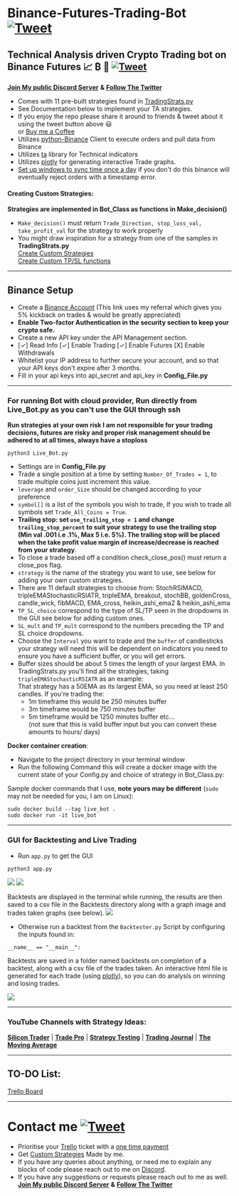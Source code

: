# Binance-Futures-Trading-Bot [![Tweet](https://img.shields.io/twitter/url/http/shields.io.svg?style=social)](https://twitter.com/intent/tweet?text=Check%20out%20this%20free%20Binance%20Trading%20Bot%20I%20found%20on%20Github%20&url=https://github.com/conor19w/Binance-Futures-Trading-Bot&hashtags=Trading,Bot,Trading_Bot,Cryptocurrency_Trading_Bot,Crypto,Bitcoin,Ethereum,Cryptocurrency,Binance,DOGE,dogecoin) #
## Technical Analysis driven Crypto Trading bot on Binance Futures 📈 ₿ 🚀 [![Tweet](https://img.shields.io/twitter/url/http/shields.io.svg?style=social)](https://twitter.com/intent/tweet?text=Check%20out%20this%20free%20Binance%20Trading%20Bot%20I%20found%20on%20Github%20&url=https://github.com/conor19w/Binance-Futures-Trading-Bot&hashtags=Trading,Bot,Trading_Bot,Cryptocurrency_Trading_Bot,Crypto,Bitcoin,Ethereum,Cryptocurrency,Binance,DOGE,dogecoin) ##
[__Join My public Discord Server__](https://discord.gg/jBu6thyP66) __&__ [__Follow The Twitter__](https://twitter.com/futures_bot)
* Comes with 11 pre-built strategies found in [TradingStrats.py](https://github.com/conor19w/Binance-Futures-Trading-Bot/blob/main/TradingStrats.py)
* See Documentation below to implement your TA strategies.
* If you enjoy the repo please share it around to friends & tweet about it using the tweet button above 😃   
or [Buy me a Coffee](https://www.buymeacoffee.com/conor19w)
* Utilizes [python-Binance](https://python-binance.readthedocs.io/en/latest/) Client to execute orders and pull data from Binance
* Utilizes [ta](https://technical-analysis-library-in-python.readthedocs.io/en/latest/) library for Technical indicators
* Utilizes [plotly](https://plotly.com/graphing-libraries/) for generating interactive Trade graphs.
* [Set up windows to sync time once a day](https://www.makeuseof.com/tag/synchronise-computer-time-internet-custom-schedule-windows-7/#:~:text=Go%20to%20%3E%20Start%20and%20type,on%20the%20right%20hand%20side) if you don't do this binance will eventually reject orders with a timestamp error.

#### Creating Custom Strategies: ####
__Strategies are implemented in Bot_Class as functions in Make_decision()__
* ```Make_decision()``` must return ```Trade_Direction, stop_loss_val, take_profit_val``` for the strategy to work properly
* You might draw inspiration for a strategy from one of the samples in __TradingStrats.py__  
[Create Custom Strategies](docs/Custom_Strategies.pdf)  
[Create Custom TP/SL functions](docs/Custom_TP_SL_functions.pdf)
---
## Binance Setup ##
* Create a [Binance Account](https://accounts.binance.com/en/register?ref=BKR8BMMP) (This link uses my referral which gives you 5% kickback on trades & would be greatly appreciated)
* __Enable Two-factor Authentication in the security section to keep your crypto safe.__
* Create a new API key under the API Management section.
*  [✓] Read Info [✓] Enable Trading [✓] Enable Futures [X] Enable Withdrawals
* Whitelist your IP address to further secure your account, and so that your API keys don't expire after 3 months.
* Fill in your api keys into api_secret and api_key in __Config_File.py__
---
### For running Bot with cloud provider, Run directly from Live_Bot.py as you can't use the GUI through ssh ###
__Run strategies at your own risk I am not responsible for your trading decisions, futures are risky and proper risk management should be adhered to at all times, always have a stoploss__
```commandline
python3 Live_Bot.py
```
* Settings are in __Config_File.py__
* Trade a single position at a time by setting ```Number_Of_Trades = 1```, to trade multiple coins just increment this value.
* ```leverage``` and ```order_Size``` should be changed according to your preference
* ```symbol[]``` is a list of the symbols you wish to trade, If you wish to trade all symbols set ```Trade_All_Coins = True```.
* __Trailing stop: set ```use_trailing_stop = 1``` and change ```trailing_stop_percent``` to suit your strategy to use the trailing stop (Min val .001 i.e .1%, Max 5 i.e. 5%). The trailing stop will be placed when the take profit value margin of increase/decrease is reached from your strategy__.
* To close a trade based off a condition check_close_pos() must return a close_pos flag.
* ```strategy``` is the name of the strategy you want to use, see below for adding your own custom strategies.
* There are 11 default strategies to choose from: StochRSIMACD, tripleEMAStochasticRSIATR, tripleEMA, breakout, stochBB, goldenCross,
candle_wick, fibMACD, EMA_cross, heikin_ashi_ema2 & heikin_ashi_ema
* ```TP_SL_choice``` correspond to the type of SL/TP seen in the dropdowns in the GUI see below for adding custom ones.
* ```SL_mult``` and ```TP_mult``` correspond to the numbers preceding the TP and SL choice dropdowns.
* Choose the ```Interval``` you want to trade and the ```buffer``` of candlesticks your strategy will need this will be dependent on indicators you need to ensure you have a sufficient buffer, or you will get errors. 
* Buffer sizes should be about 5 times the length of your largest EMA. In TradingStrats.py you'll find all the strategies, taking ```tripleEMAStochasticRSIATR``` as an example:  
That strategy has a 50EMA as its largest EMA, so you need at least 250 candles.
If you're trading the:
  * 1m timeframe this would be 250 minutes buffer 
  * 3m timeframe would be 750 minutes buffer 
  * 5m timeframe would be 1250 minutes buffer 
  etc...  
(not sure that this is valid buffer input but you can convert these amounts to hours/ days) 


__Docker container creation__:
* Navigate to the project directory in your terminal window
* Run the following Command this will create a docker image with the current state of your Config.py and choice of strategy in Bot_Class.py:

Sample docker commands that I use, __note yours may be different__ (`sudo` may not be needed for you, I am on Linux):
```shell
sudo docker build --tag live_bot .
sudo docker run -it live_bot
```

---
### GUI for Backtesting and Live Trading ###
* Run ```app.py``` to get the GUI
```commandline
python3 app.py
```

![](files/Live_Trading.PNG)
![](files/Backtester.PNG)

Backtests are displayed in the terminal while running, the results are then saved to a csv file in the Backtests directory along with a graph image and trades taken graphs (see below).
![](files/BacktesterLog.PNG)


* Otherwise run a backtest from the ```Backtester.py``` Script by configuring the inputs found in: 
```
__name__ == "__main__":
```
Backtests are saved in a folder named backtests on completion of a backtest, along with a csv file of the trades taken.
An interactive html file is generated for each trade (using [plotly](https://plotly.com/graphing-libraries/)), so you can do analysis on winning and losing trades.

![](files/trade_example.png)

---
### YouTube Channels with Strategy Ideas: ###
[__Silicon Trader__](https://www.youtube.com/channel/UCVRGsC6JVsB8F6HE_xjLyJg) | [__Trade Pro__](https://www.youtube.com/channel/UCrXjzUN6EtlyhaaAerbPfkQ) | [__Strategy Testing__](https://www.youtube.com/c/TradingStrategyTesting) | [__Trading Journal__](https://www.youtube.com/c/TradingJournal1) |  [__The Moving Average__](https://www.youtube.com/channel/UCYFQzaZyTUzY-Tiytyv3HhA)  

---
## TO-DO List: ##
[Trello Board](https://trello.com/invite/b/iagTNiv0/80cc1828bdac439ed813cc54c9698c06/github-bot)

---
# Contact me [![Tweet](https://img.shields.io/twitter/url/http/shields.io.svg?style=social)](https://twitter.com/intent/tweet?text=Check%20out%20this%20free%20Binance%20Trading%20Bot%20I%20found%20on%20Github%20&url=https://github.com/conor19w/Binance-Futures-Trading-Bot&hashtags=Trading,Bot,Trading_Bot,Cryptocurrency_Trading_Bot,Crypto,Bitcoin,Ethereum,Cryptocurrency,Binance,DOGE,dogecoin) #
* Prioritise your [Trello](https://trello.com/invite/b/iagTNiv0/80cc1828bdac439ed813cc54c9698c06/github-bot) ticket with a [one time payment](https://github.com/sponsors/conor19w)  
* Get [Custom Strategies](https://www.fiverr.com/share/bzX4oq) Made by me.
* If you have any queries about anything, or need me to explain any blocks of code please reach out to me on [Discord](https://discord.gg/jBu6thyP66).
* If you have any suggestions or requests please reach out to me as well.  
[__Join My public Discord Server__](https://discord.gg/jBu6thyP66) __&__ [__Follow The Twitter__](https://twitter.com/futures_bot)

